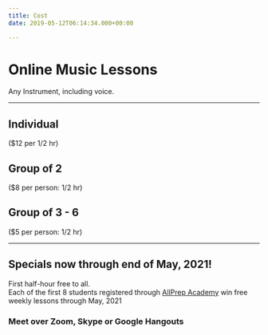 ```yaml
---
title: Cost
date: 2019-05-12T06:14:34.000+00:00

---
```

# Online Music Lessons

Any Instrument, including voice.

***

## Individual

($12 per 1/2 hr)

## Group of 2

($8 per person: 1/2 hr)

## Group of 3 - 6

($5 per person: 1/2 hr)

***

## Specials now through end of May, 2021!

First half-hour free to all.  
Each of the first 8 students registered through [AllPrep Academy](https://sheridanallprep.org/) win free weekly lessons through May, 2021

### Meet over Zoom, Skype or Google Hangouts